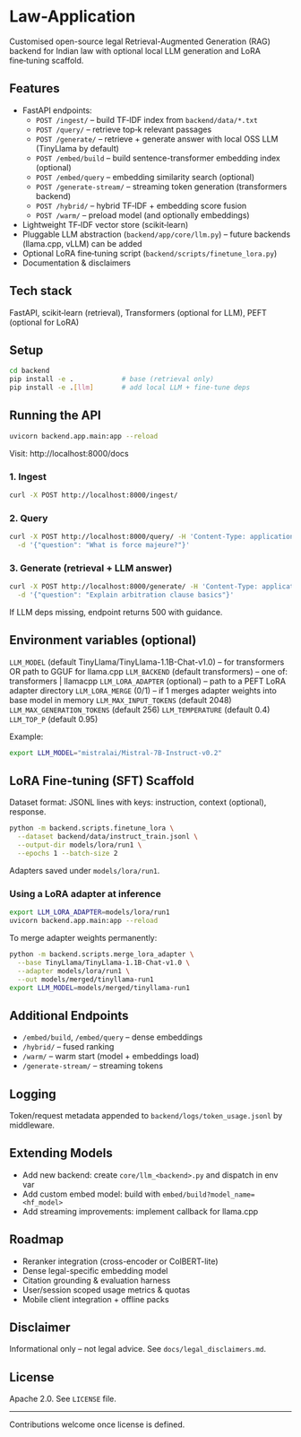 # Law-Application

Customised open-source legal Retrieval-Augmented Generation (RAG) backend for Indian law with optional local LLM generation and LoRA fine‑tuning scaffold.

## Features
- FastAPI endpoints:
  - `POST /ingest/` – build TF‑IDF index from `backend/data/*.txt`
  - `POST /query/` – retrieve top‑k relevant passages
  - `POST /generate/` – retrieve + generate answer with local OSS LLM (TinyLlama by default)
  - `POST /embed/build` – build sentence-transformer embedding index (optional)
  - `POST /embed/query` – embedding similarity search (optional)
  - `POST /generate-stream/` – streaming token generation (transformers backend)
  - `POST /hybrid/` – hybrid TF‑IDF + embedding score fusion
  - `POST /warm/` – preload model (and optionally embeddings)
- Lightweight TF‑IDF vector store (scikit‑learn)
- Pluggable LLM abstraction (`backend/app/core/llm.py`) – future backends (llama.cpp, vLLM) can be added
- Optional LoRA fine‑tuning script (`backend/scripts/finetune_lora.py`)
- Documentation & disclaimers

## Tech stack
FastAPI, scikit‑learn (retrieval), Transformers (optional for LLM), PEFT (optional for LoRA)

## Setup
```bash
cd backend
pip install -e .            # base (retrieval only)
pip install -e .[llm]       # add local LLM + fine-tune deps
```

## Running the API
```bash
uvicorn backend.app.main:app --reload
```
Visit: http://localhost:8000/docs

### 1. Ingest
```bash
curl -X POST http://localhost:8000/ingest/
```

### 2. Query
```bash
curl -X POST http://localhost:8000/query/ -H 'Content-Type: application/json' \
  -d '{"question": "What is force majeure?"}'
```

### 3. Generate (retrieval + LLM answer)
```bash
curl -X POST http://localhost:8000/generate/ -H 'Content-Type: application/json' \
  -d '{"question": "Explain arbitration clause basics"}'
```
If LLM deps missing, endpoint returns 500 with guidance.

## Environment variables (optional)
`LLM_MODEL` (default TinyLlama/TinyLlama-1.1B-Chat-v1.0) – for transformers OR path to GGUF for llama.cpp
`LLM_BACKEND` (default transformers) – one of: transformers | llamacpp
`LLM_LORA_ADAPTER` (optional) – path to a PEFT LoRA adapter directory
`LLM_LORA_MERGE` (0/1) – if 1 merges adapter weights into base model in memory
`LLM_MAX_INPUT_TOKENS` (default 2048)
`LLM_MAX_GENERATION_TOKENS` (default 256)
`LLM_TEMPERATURE` (default 0.4)
`LLM_TOP_P` (default 0.95)

Example:
```bash
export LLM_MODEL="mistralai/Mistral-7B-Instruct-v0.2"
```

## LoRA Fine‑tuning (SFT) Scaffold
Dataset format: JSONL lines with keys: instruction, context (optional), response.
```bash
python -m backend.scripts.finetune_lora \
  --dataset backend/data/instruct_train.jsonl \
  --output-dir models/lora/run1 \
  --epochs 1 --batch-size 2
```
Adapters saved under `models/lora/run1`.

### Using a LoRA adapter at inference
```bash
export LLM_LORA_ADAPTER=models/lora/run1
uvicorn backend.app.main:app --reload
```
To merge adapter weights permanently:
```bash
python -m backend.scripts.merge_lora_adapter \
  --base TinyLlama/TinyLlama-1.1B-Chat-v1.0 \
  --adapter models/lora/run1 \
  --out models/merged/tinyllama-run1
export LLM_MODEL=models/merged/tinyllama-run1
```

## Additional Endpoints
- `/embed/build`, `/embed/query` – dense embeddings
- `/hybrid/` – fused ranking
- `/warm/` – warm start (model + embeddings load)
- `/generate-stream/` – streaming tokens

## Logging
Token/request metadata appended to `backend/logs/token_usage.jsonl` by middleware.

## Extending Models
- Add new backend: create `core/llm_<backend>.py` and dispatch in env var
- Add custom embed model: build with `embed/build?model_name=<hf_model>`
- Add streaming improvements: implement callback for llama.cpp

## Roadmap
- Reranker integration (cross-encoder or ColBERT-lite)
- Dense legal-specific embedding model
- Citation grounding & evaluation harness
- User/session scoped usage metrics & quotas
- Mobile client integration + offline packs

## Disclaimer
Informational only – not legal advice. See `docs/legal_disclaimers.md`.

## License
Apache 2.0. See `LICENSE` file.

---
Contributions welcome once license is defined.
